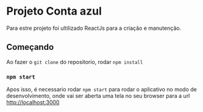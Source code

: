 # Projeto Conta azul

Para estre projeto foi ultilizado ReactJs para a criação e manutenção.

## Começando

Ao fazer o `git clone` do repositorio, rodar `npm install`

### `npm start`

Apos isso, é necessario rodar `npm start` para rodar o aplicativo no modo de desenvolvimento, onde vai ser aberta uma tela no seu browser para a url [http://localhost:3000](http://localhost:3000)
